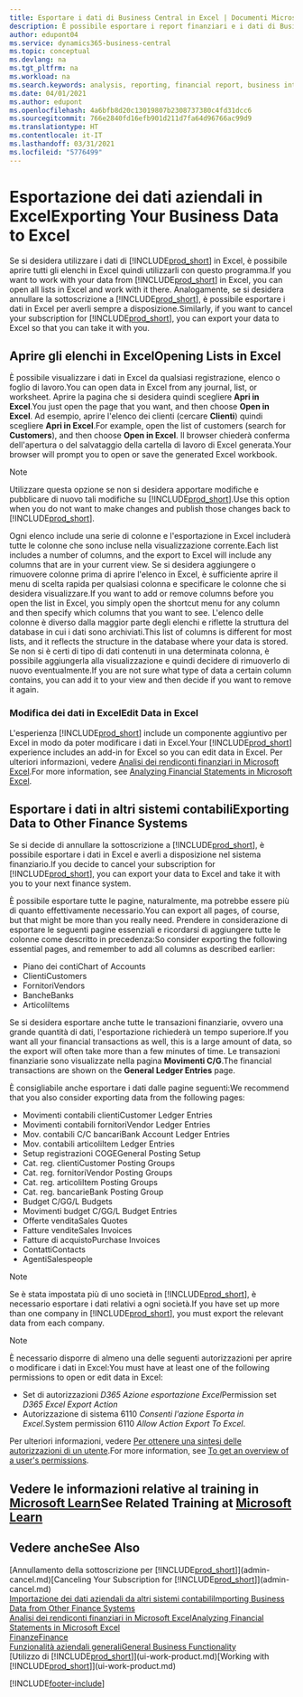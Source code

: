 ```yaml
---
title: Esportare i dati di Business Central in Excel | Documenti Microsoft
description: È possibile esportare i report finanziari e i dati di Business Intelligence da Business Central in Excel o aprire i dati di Business Central in Excel.
author: edupont04
ms.service: dynamics365-business-central
ms.topic: conceptual
ms.devlang: na
ms.tgt_pltfrm: na
ms.workload: na
ms.search.keywords: analysis, reporting, financial report, business intelligence, BI, Excel
ms.date: 04/01/2021
ms.author: edupont
ms.openlocfilehash: 4a6bfb8d20c13019807b2308737380c4fd31dcc6
ms.sourcegitcommit: 766e2840fd16efb901d211d7fa64d96766ac99d9
ms.translationtype: HT
ms.contentlocale: it-IT
ms.lasthandoff: 03/31/2021
ms.locfileid: "5776499"
---
```

# <a name="exporting-your-business-data-to-excel"></a><span data-ttu-id="8ecee-103">Esportazione dei dati aziendali in Excel</span><span class="sxs-lookup"><span data-stu-id="8ecee-103">Exporting Your Business Data to Excel</span></span>
<span data-ttu-id="8ecee-104">Se si desidera utilizzare i dati di [!INCLUDE[prod_short](includes/prod_short.md)] in Excel, è possibile aprire tutti gli elenchi in Excel quindi utilizzarli con questo programma.</span><span class="sxs-lookup"><span data-stu-id="8ecee-104">If you want to work with your data from [!INCLUDE[prod_short](includes/prod_short.md)] in Excel, you can open all lists in Excel and work with it there.</span></span> <span data-ttu-id="8ecee-105">Analogamente, se si desidera annullare la sottoscrizione a [!INCLUDE[prod_short](includes/prod_short.md)], è possibile esportare i dati in Excel per averli sempre a disposizione.</span><span class="sxs-lookup"><span data-stu-id="8ecee-105">Similarly, if you want to cancel your subscription for [!INCLUDE[prod_short](includes/prod_short.md)], you can export your data to Excel so that you can take it with you.</span></span>

## <a name="opening-lists-in-excel"></a><span data-ttu-id="8ecee-106">Aprire gli elenchi in Excel</span><span class="sxs-lookup"><span data-stu-id="8ecee-106">Opening Lists in Excel</span></span>
<span data-ttu-id="8ecee-107">È possibile visualizzare i dati in Excel da qualsiasi registrazione, elenco o foglio di lavoro.</span><span class="sxs-lookup"><span data-stu-id="8ecee-107">You can open data in Excel from any journal, list, or worksheet.</span></span> <span data-ttu-id="8ecee-108">Aprire la pagina che si desidera quindi scegliere **Apri in Excel**.</span><span class="sxs-lookup"><span data-stu-id="8ecee-108">You just open the page that you want, and then choose **Open in Excel**.</span></span> <span data-ttu-id="8ecee-109">Ad esempio, aprire l'elenco dei clienti (cercare **Clienti**) quindi scegliere **Apri in Excel**.</span><span class="sxs-lookup"><span data-stu-id="8ecee-109">For example, open the list of customers (search for **Customers**), and then choose **Open in Excel**.</span></span> <span data-ttu-id="8ecee-110">Il browser chiederà conferma dell'apertura o del salvataggio della cartella di lavoro di Excel generata.</span><span class="sxs-lookup"><span data-stu-id="8ecee-110">Your browser will prompt you to open or save the generated Excel workbook.</span></span>  

> [!NOTE]
> <span data-ttu-id="8ecee-111">Utilizzare questa opzione se non si desidera apportare modifiche e pubblicare di nuovo tali modifiche su [!INCLUDE[prod_short](includes/prod_short.md)].</span><span class="sxs-lookup"><span data-stu-id="8ecee-111">Use this option when you do not want to make changes and publish those changes back to [!INCLUDE[prod_short](includes/prod_short.md)].</span></span>  

<span data-ttu-id="8ecee-112">Ogni elenco include una serie di colonne e l'esportazione in Excel includerà tutte le colonne che sono incluse nella visualizzazione corrente.</span><span class="sxs-lookup"><span data-stu-id="8ecee-112">Each list includes a number of columns, and the export to Excel will include any columns that are in your current view.</span></span> <span data-ttu-id="8ecee-113">Se si desidera aggiungere o rimuovere colonne prima di aprire l'elenco in Excel, è sufficiente aprire il menu di scelta rapida per qualsiasi colonna e specificare le colonne che si desidera visualizzare.</span><span class="sxs-lookup"><span data-stu-id="8ecee-113">If you want to add or remove columns before you open the list in Excel, you simply open the shortcut menu for any column and then specify which columns that you want to see.</span></span> <span data-ttu-id="8ecee-114">L'elenco delle colonne è diverso dalla maggior parte degli elenchi e riflette la struttura del database in cui i dati sono archiviati.</span><span class="sxs-lookup"><span data-stu-id="8ecee-114">This list of columns is different for most lists, and it reflects the structure in the database where your data is stored.</span></span> <span data-ttu-id="8ecee-115">Se non si è certi di tipo di dati contenuti in una determinata colonna, è possibile aggiungerla alla visualizzazione e quindi decidere di rimuoverlo di nuovo eventualmente.</span><span class="sxs-lookup"><span data-stu-id="8ecee-115">If you are not sure what type of data a certain column contains, you can add it to your view and then decide if you want to remove it again.</span></span>  

### <a name="edit-data-in-excel"></a><span data-ttu-id="8ecee-116">Modifica dei dati in Excel</span><span class="sxs-lookup"><span data-stu-id="8ecee-116">Edit Data in Excel</span></span>
<span data-ttu-id="8ecee-117">L'esperienza [!INCLUDE[prod_short](includes/prod_short.md)] include un componente aggiuntivo per Excel in modo da poter modificare i dati in Excel.</span><span class="sxs-lookup"><span data-stu-id="8ecee-117">Your [!INCLUDE[prod_short](includes/prod_short.md)] experience includes an add-in for Excel so you can edit data in Excel.</span></span> <span data-ttu-id="8ecee-118">Per ulteriori informazioni, vedere [Analisi dei rendiconti finanziari in Microsoft Excel](finance-analyze-excel.md).</span><span class="sxs-lookup"><span data-stu-id="8ecee-118">For more information, see [Analyzing Financial Statements in Microsoft Excel](finance-analyze-excel.md).</span></span>  

## <a name="exporting-data-to-other-finance-systems"></a><span data-ttu-id="8ecee-119">Esportare i dati in altri sistemi contabili</span><span class="sxs-lookup"><span data-stu-id="8ecee-119">Exporting Data to Other Finance Systems</span></span>
<span data-ttu-id="8ecee-120">Se si decide di annullare la sottoscrizione a [!INCLUDE[prod_short](includes/prod_short.md)], è possibile esportare i dati in Excel e averli a disposizione nel sistema finanziario.</span><span class="sxs-lookup"><span data-stu-id="8ecee-120">If you decide to cancel your subscription for [!INCLUDE[prod_short](includes/prod_short.md)], you can export your data to Excel and take it with you to your next finance system.</span></span>  

<span data-ttu-id="8ecee-121">È possibile esportare tutte le pagine, naturalmente, ma potrebbe essere più di quanto effettivamente necessario.</span><span class="sxs-lookup"><span data-stu-id="8ecee-121">You can export all pages, of course, but that might be more than you really need.</span></span> <span data-ttu-id="8ecee-122">Prendere in considerazione di esportare le seguenti pagine essenziali e ricordarsi di aggiungere tutte le colonne come descritto in precedenza:</span><span class="sxs-lookup"><span data-stu-id="8ecee-122">So consider exporting the following essential pages, and remember to add all columns as described earlier:</span></span>  

* <span data-ttu-id="8ecee-123">Piano dei conti</span><span class="sxs-lookup"><span data-stu-id="8ecee-123">Chart of Accounts</span></span>  
* <span data-ttu-id="8ecee-124">Clienti</span><span class="sxs-lookup"><span data-stu-id="8ecee-124">Customers</span></span>  
* <span data-ttu-id="8ecee-125">Fornitori</span><span class="sxs-lookup"><span data-stu-id="8ecee-125">Vendors</span></span>  
* <span data-ttu-id="8ecee-126">Banche</span><span class="sxs-lookup"><span data-stu-id="8ecee-126">Banks</span></span>  
* <span data-ttu-id="8ecee-127">Articoli</span><span class="sxs-lookup"><span data-stu-id="8ecee-127">Items</span></span>  

<span data-ttu-id="8ecee-128">Se si desidera esportare anche tutte le transazioni finanziarie, ovvero una grande quantità di dati, l'esportazione richiederà un tempo superiore.</span><span class="sxs-lookup"><span data-stu-id="8ecee-128">If you want all your financial transactions as well, this is a large amount of data, so the export will often take more than a few minutes of time.</span></span> <span data-ttu-id="8ecee-129">Le transazioni finanziarie sono visualizzate nella pagina **Movimenti C/G**.</span><span class="sxs-lookup"><span data-stu-id="8ecee-129">The financial transactions are shown on the **General Ledger Entries** page.</span></span>  

<span data-ttu-id="8ecee-130">È consigliabile anche esportare i dati dalle pagine seguenti:</span><span class="sxs-lookup"><span data-stu-id="8ecee-130">We recommend that you also consider exporting data from the following pages:</span></span>  

* <span data-ttu-id="8ecee-131">Movimenti contabili clienti</span><span class="sxs-lookup"><span data-stu-id="8ecee-131">Customer Ledger Entries</span></span>  
* <span data-ttu-id="8ecee-132">Movimenti contabili fornitori</span><span class="sxs-lookup"><span data-stu-id="8ecee-132">Vendor Ledger Entries</span></span>  
* <span data-ttu-id="8ecee-133">Mov. contabili C/C bancari</span><span class="sxs-lookup"><span data-stu-id="8ecee-133">Bank Account Ledger Entries</span></span>  
* <span data-ttu-id="8ecee-134">Mov. contabili articoli</span><span class="sxs-lookup"><span data-stu-id="8ecee-134">Item Ledger Entries</span></span>  
* <span data-ttu-id="8ecee-135">Setup registrazioni COGE</span><span class="sxs-lookup"><span data-stu-id="8ecee-135">General Posting Setup</span></span>  
* <span data-ttu-id="8ecee-136">Cat. reg. clienti</span><span class="sxs-lookup"><span data-stu-id="8ecee-136">Customer Posting Groups</span></span>  
* <span data-ttu-id="8ecee-137">Cat. reg. fornitori</span><span class="sxs-lookup"><span data-stu-id="8ecee-137">Vendor Posting Groups</span></span>  
* <span data-ttu-id="8ecee-138">Cat. reg. articoli</span><span class="sxs-lookup"><span data-stu-id="8ecee-138">Item Posting Groups</span></span>  
* <span data-ttu-id="8ecee-139">Cat. reg. bancarie</span><span class="sxs-lookup"><span data-stu-id="8ecee-139">Bank Posting Group</span></span>  
* <span data-ttu-id="8ecee-140">Budget C/G</span><span class="sxs-lookup"><span data-stu-id="8ecee-140">G/L Budgets</span></span>  
* <span data-ttu-id="8ecee-141">Movimenti budget C/G</span><span class="sxs-lookup"><span data-stu-id="8ecee-141">G/L Budget Entries</span></span>  
* <span data-ttu-id="8ecee-142">Offerte vendita</span><span class="sxs-lookup"><span data-stu-id="8ecee-142">Sales Quotes</span></span>  
* <span data-ttu-id="8ecee-143">Fatture vendite</span><span class="sxs-lookup"><span data-stu-id="8ecee-143">Sales Invoices</span></span>  
* <span data-ttu-id="8ecee-144">Fatture di acquisto</span><span class="sxs-lookup"><span data-stu-id="8ecee-144">Purchase Invoices</span></span>  
* <span data-ttu-id="8ecee-145">Contatti</span><span class="sxs-lookup"><span data-stu-id="8ecee-145">Contacts</span></span>  
* <span data-ttu-id="8ecee-146">Agenti</span><span class="sxs-lookup"><span data-stu-id="8ecee-146">Salespeople</span></span>  

> [!NOTE]  
> <span data-ttu-id="8ecee-147">Se è stata impostata più di uno società in [!INCLUDE[prod_short](includes/prod_short.md)], è necessario esportare i dati relativi a ogni società.</span><span class="sxs-lookup"><span data-stu-id="8ecee-147">If you have set up more than one company in [!INCLUDE[prod_short](includes/prod_short.md)], you must export the relevant data from each company.</span></span>

> [!NOTE]
> <span data-ttu-id="8ecee-148">È necessario disporre di almeno una delle seguenti autorizzazioni per aprire o modificare i dati in Excel:</span><span class="sxs-lookup"><span data-stu-id="8ecee-148">You must have at least one of the following permissions to open or edit data in Excel:</span></span>
>    - <span data-ttu-id="8ecee-149">Set di autorizzazioni *D365 Azione esportazione Excel*</span><span class="sxs-lookup"><span data-stu-id="8ecee-149">Permission set *D365 Excel Export Action*</span></span>  
>    - <span data-ttu-id="8ecee-150">Autorizzazione di sistema 6110 *Consenti l'azione Esporta in Excel*.</span><span class="sxs-lookup"><span data-stu-id="8ecee-150">System permission 6110 *Allow Action Export To Excel*.</span></span>  

<span data-ttu-id="8ecee-151">Per ulteriori informazioni, vedere [Per ottenere una sintesi delle autorizzazioni di un utente](ui-define-granular-permissions.md#to-get-an-overview-of-a-users-permissions).</span><span class="sxs-lookup"><span data-stu-id="8ecee-151">For more information, see [To get an overview of a user's permissions](ui-define-granular-permissions.md#to-get-an-overview-of-a-users-permissions).</span></span>

## <a name="see-related-training-at-microsoft-learn"></a><span data-ttu-id="8ecee-152">Vedere le informazioni relative al training in [Microsoft Learn](/learn/modules/configure-powerbi-excel-dynamics-365-business-central/index)</span><span class="sxs-lookup"><span data-stu-id="8ecee-152">See Related Training at [Microsoft Learn](/learn/modules/configure-powerbi-excel-dynamics-365-business-central/index)</span></span>

## <a name="see-also"></a><span data-ttu-id="8ecee-153">Vedere anche</span><span class="sxs-lookup"><span data-stu-id="8ecee-153">See Also</span></span>
<span data-ttu-id="8ecee-154">[Annullamento della sottoscrizione per [!INCLUDE[prod_short](includes/prod_short.md)]](admin-cancel.md)</span><span class="sxs-lookup"><span data-stu-id="8ecee-154">[Canceling Your Subscription for [!INCLUDE[prod_short](includes/prod_short.md)]](admin-cancel.md)</span></span>  
[<span data-ttu-id="8ecee-155">Importazione dei dati aziendali da altri sistemi contabili</span><span class="sxs-lookup"><span data-stu-id="8ecee-155">Importing Business Data from Other Finance Systems</span></span>](across-import-data-configuration-packages.md)  
[<span data-ttu-id="8ecee-156">Analisi dei rendiconti finanziari in Microsoft Excel</span><span class="sxs-lookup"><span data-stu-id="8ecee-156">Analyzing Financial Statements in Microsoft Excel</span></span>](finance-analyze-excel.md)  
[<span data-ttu-id="8ecee-157">Finanze</span><span class="sxs-lookup"><span data-stu-id="8ecee-157">Finance</span></span>](finance.md)  
[<span data-ttu-id="8ecee-158">Funzionalità aziendali generali</span><span class="sxs-lookup"><span data-stu-id="8ecee-158">General Business Functionality</span></span>](ui-across-business-areas.md)  
<span data-ttu-id="8ecee-159">[Utilizzo di [!INCLUDE[prod_short](includes/prod_short.md)]](ui-work-product.md)</span><span class="sxs-lookup"><span data-stu-id="8ecee-159">[Working with [!INCLUDE[prod_short](includes/prod_short.md)]](ui-work-product.md)</span></span>  


[!INCLUDE[footer-include](includes/footer-banner.md)]
